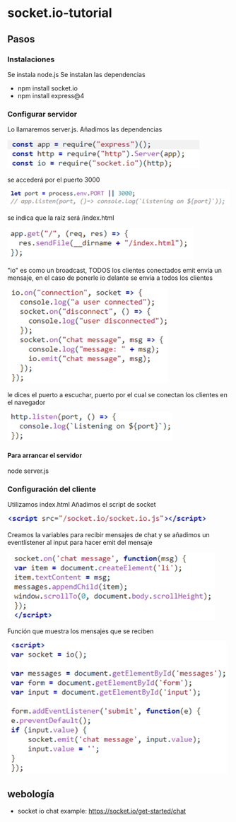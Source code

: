 # socket.io-tutorial

## Pasos
### Instalaciones
Se instala node.js
Se instalan las dependencias
- npm install socket.io
- npm install express@4

### Configurar servidor
Lo llamaremos server.js. Añadimos las dependencias
<p><img src="doc/img/dependencias.png" alt="dependencias"/>

se accederá por el puerto 3000
<p><img src="doc/img/var puerto.png" alt="puerto"/>

se indica que la raíz será /index.html
<p><img src="doc/img/route path raiz.png" alt="route path raiz"/>

"io" es como un broadcast, TODOS los clientes conectados
emit envía un mensaje, en el caso de ponerle io delante se envía a todos los clientes
<p><img src="doc/img/io connection, emit msg.png" alt="io connection, emit msg"/>

le dices el puerto a escuchar, puerto por el cual se conectan los clientes en el navegador
<p><img src="doc/img/listener.png" alt="listener"/>
 
#### Para arrancar el servidor
node server.js

### Configuración del cliente
Utilizamos index.html
Añadimos el script de socket
<p><img src="doc/img/index script socket.io.png" alt="index script socket.io"/>

Creamos la variables para recibir mensajes de chat y se añadimos un eventlistener al input para hacer emit del mensaje
<p><img src="doc/img/client recepcion mensajes.png" alt="client recepcion mensajes"/>

Función que muestra los mensajes que se reciben
<p><img src="doc/img/client emision mensajes.png" alt="client emision mensajes"/>

## webología
- socket io chat example: https://socket.io/get-started/chat
